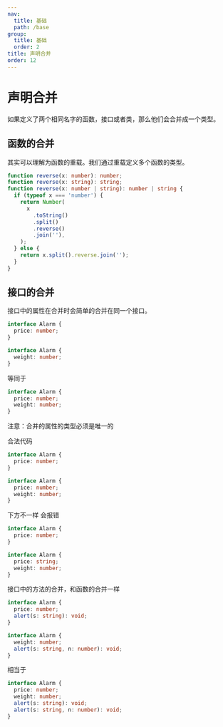 ```yaml
---
nav:
  title: 基础
  path: /base
group:
  title: 基础
  order: 2
title: 声明合并
order: 12
---
```


# 声明合并

如果定义了两个相同名字的函数，接口或者类，那么他们会合并成一个类型。

## 函数的合并

其实可以理解为函数的重载。我们通过重载定义多个函数的类型。

```ts
function reverse(x: number): number;
function reverse(x: string): string;
function reverse(x: number | string): number | string {
  if (typeof x === 'number') {
    return Number(
      x
        .toString()
        .split()
        .reverse()
        .join(''),
    );
  } else {
    return x.split().reverse.join('');
  }
}
```

## 接口的合并

接口中的属性在合并时会简单的合并在同一个接口。

```ts
interface Alarm {
  price: number;
}

interface Alarm {
  weight: number;
}
```

等同于

```ts
interface Alarm {
  price: number;
  weight: number;
}
```

注意：合并的属性的类型必须是唯一的

合法代码

```ts
interface Alarm {
  price: number;
}

interface Alarm {
  price: number;
  weight: number;
}
```

下方不一样 会报错

```ts
interface Alarm {
  price: number;
}

interface Alarm {
  price: string;
  weight: number;
}
```

接口中的方法的合并，和函数的合并一样

```ts
interface Alarm {
  price: number;
  alert(s: string): void;
}

interface Alarm {
  weight: number;
  alert(s: string, n: number): void;
}
```

相当于

```ts
interface Alarm {
  price: number;
  weight: number;
  alert(s: string): void;
  alert(s: string, n: number): void;
}
```
